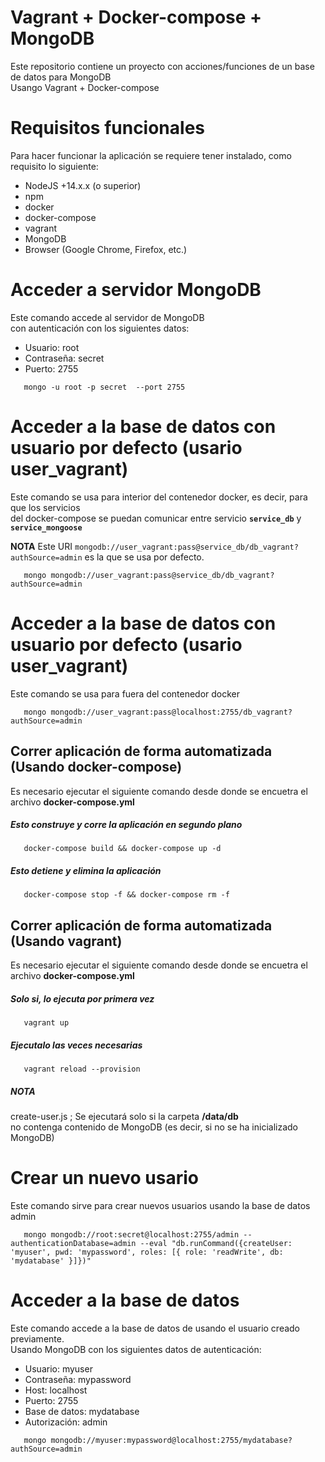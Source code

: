 # Vagrant + Docker-compose + MongoDB
Este repositorio contiene un proyecto con acciones/funciones de un base de datos para MongoDB <br>
Usango Vagrant + Docker-compose

# Requisitos funcionales
Para hacer funcionar la aplicación se requiere tener instalado, como requisito lo siguiente:
* NodeJS +14.x.x (o superior)
* npm
* docker
* docker-compose
* vagrant
* MongoDB
* Browser (Google Chrome, Firefox, etc.)

# Acceder a servidor MongoDB
Este comando accede al servidor de MongoDB <br>
con autenticación con los siguientes datos:
+  Usuario: root
+  Contraseña: secret
+  Puerto: 2755
  
```shell
   mongo -u root -p secret  --port 2755
```

# Acceder a la base de datos con usuario por defecto (usario user_vagrant)
Este comando se usa para interior del contenedor docker, es decir, para que los servicios <br>
del docker-compose se puedan comunicar entre servicio __`service_db`__ y __`service_mongoose`__

**NOTA** 
Este URI `mongodb://user_vagrant:pass@service_db/db_vagrant?authSource=admin` es la que se usa por defecto.

```shell
   mongo mongodb://user_vagrant:pass@service_db/db_vagrant?authSource=admin
```

# Acceder a la base de datos con usuario por defecto (usario user_vagrant)
Este comando se usa para fuera del contenedor docker

```shell
   mongo mongodb://user_vagrant:pass@localhost:2755/db_vagrant?authSource=admin
```

## Correr aplicación de forma automatizada (Usando docker-compose)
Es necesario ejecutar el siguiente comando desde donde se encuetra el archivo **docker-compose.yml** 

##### Esto construye y corre la aplicación en segundo plano
```shell
   docker-compose build && docker-compose up -d
```

##### Esto detiene y elimina la aplicación
```shell
   docker-compose stop -f && docker-compose rm -f
```

## Correr aplicación de forma automatizada (Usando vagrant)
Es necesario ejecutar el siguiente comando desde donde se encuetra el archivo **docker-compose.yml** 

##### Solo si, lo ejecuta por primera vez
```shell
   vagrant up 
```

##### Ejecutalo las veces necesarias
```shell
   vagrant reload --provision
```

##### NOTA
create-user.js ; Se ejecutará solo si la carpeta __/data/db__ <br>
no contenga contenido de MongoDB (es decir, si no se ha inicializado MongoDB) 

# Crear un nuevo usario
Este comando sirve para crear nuevos usuarios usando la base de datos admin
```shell
   mongo mongodb://root:secret@localhost:2755/admin --authenticationDatabase=admin --eval "db.runCommand({createUser: 'myuser', pwd: 'mypassword', roles: [{ role: 'readWrite', db: 'mydatabase' }]})"
```

# Acceder a la base de datos
Este comando accede a la base de datos de usando el usuario creado previamente. <br>
Usando MongoDB con los siguientes datos de autenticación:
+  Usuario: myuser
+  Contraseña: mypassword
+  Host: localhost
+  Puerto: 2755
+  Base de datos: mydatabase
+  Autorización: admin

```shell
   mongo mongodb://myuser:mypassword@localhost:2755/mydatabase?authSource=admin
```
